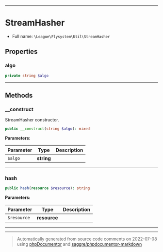 ***

# StreamHasher





* Full name: `\League\Flysystem\Util\StreamHasher`



## Properties


### algo



```php
private string $algo
```






***

## Methods


### __construct

StreamHasher constructor.

```php
public __construct(string $algo): mixed
```








**Parameters:**

| Parameter | Type | Description |
|-----------|------|-------------|
| `$algo` | **string** |  |




***

### hash



```php
public hash(resource $resource): string
```








**Parameters:**

| Parameter | Type | Description |
|-----------|------|-------------|
| `$resource` | **resource** |  |




***


***
> Automatically generated from source code comments on 2022-07-08 using [phpDocumentor](http://www.phpdoc.org/) and [saggre/phpdocumentor-markdown](https://github.com/Saggre/phpDocumentor-markdown)
